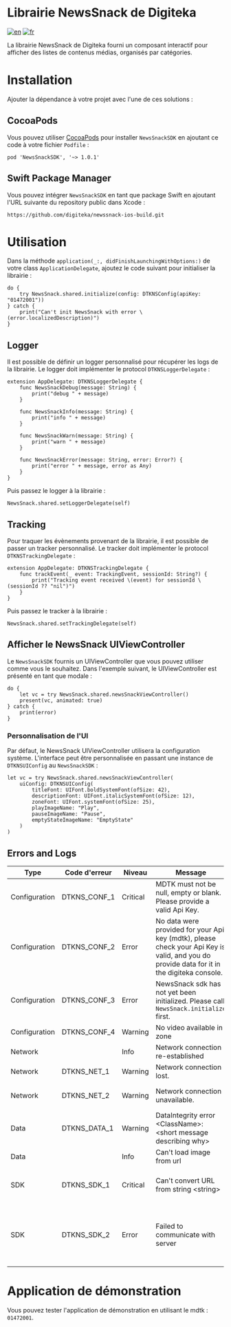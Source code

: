 # Librairie NewsSnack de Digiteka

[![en](https://img.shields.io/badge/lang-en-red.svg)](ReadMe.md)
[![fr](https://img.shields.io/badge/lang-fr-blue.svg)](ReadMe.fr.md)

La librairie NewsSnack de Digiteka fourni un composant interactif pour afficher des listes de contenus médias, organisés par catégories.

# Installation

Ajouter la dépendance à votre projet avec l'une de ces solutions :

## CocoaPods

Vous pouvez utiliser [CocoaPods](https://cocoapods.org/) pour installer `NewsSnackSDK` en ajoutant ce code à votre fichier `Podfile` :

`pod 'NewsSnackSDK', '~> 1.0.1'`

## Swift Package Manager

Vous pouvez intégrer `NewsSnackSDK` en tant que package Swift en ajoutant l'URL suivante du repository public dans Xcode :

`https://github.com/digiteka/newssnack-ios-build.git`

# Utilisation

Dans la méthode `application(_:, didFinishLaunchingWithOptions:)` de votre class `ApplicationDelegate`, ajoutez le code suivant pour initialiser la librairie :

	do {
		try NewsSnack.shared.initialize(config: DTKNSConfig(apiKey: "01472001"))
	} catch {
		print("Can't init NewsSnack with error \(error.localizedDescription)")
	}

## Logger

Il est possible de définir un logger personnalisé pour récupérer les logs de la librairie. Le logger doit implémenter le protocol `DTKNSLoggerDelegate` :

	extension AppDelegate: DTKNSLoggerDelegate {
		func NewsSnackDebug(message: String) {
			print("debug " + message)
		}
		
		func NewsSnackInfo(message: String) {
			print("info " + message)
		}
		
		func NewsSnackWarn(message: String) {
			print("warn " + message)
		}
		
		func NewsSnackError(message: String, error: Error?) {
			print("error " + message, error as Any)
		}
	}

Puis passez le logger à la librairie :

	NewsSnack.shared.setLoggerDelegate(self)

## Tracking

Pour traquer les évènements provenant de la librairie, il est possible de passer un tracker personnalisé. Le tracker doit implémenter le protocol `DTKNSTrackingDelegate` :

	extension AppDelegate: DTKNSTrackingDelegate {
    	func trackEvent(_ event: TrackingEvent, sessionId: String?) {
        	print("Tracking event received \(event) for sessionId \(sessionId ?? "nil")")
    	}
	}

Puis passez le tracker à la librairie :

	NewsSnack.shared.setTrackingDelegate(self)

## Afficher le NewsSnack UIViewController

Le `NewsSnackSDK` fournis un UIViewController que vous pouvez utiliser comme vous le souhaitez.
Dans l'exemple suivant, le UIViewController est présenté en tant que modale :

	do {
		let vc = try NewsSnack.shared.newsSnackViewController()
		present(vc, animated: true)
	} catch {
		print(error)
	}

### Personnalisation de l'UI

Par défaut, le NewsSnack UIViewController utilisera la configuration système.
L'interface peut être personnalisée en passant une instance de `DTKNSUIConfig` au `NewsSnackSDK` :

	let vc = try NewsSnack.shared.newsSnackViewController(
        uiConfig: DTKNSUIConfig(
            titleFont: UIFont.boldSystemFont(ofSize: 42),
            descriptionFont: UIFont.italicSystemFont(ofSize: 12),
            zoneFont: UIFont.systemFont(ofSize: 25),
            playImageName: "Play",
            pauseImageName: "Pause",
            emptyStateImageName: "EmptyState"
        )
    )

## Errors and Logs

| Type          | Code d'erreur | Niveau   | Message                                                                                                                                    | Cause                                                                                                                                             |
|---------------|---------------|----------|--------------------------------------------------------------------------------------------------------------------------------------------|---------------------------------------------------------------------------------------------------------------------------------------------------|
| Configuration | DTKNS_CONF_1  | Critical | MDTK must not be null, empty or blank. Please provide a valid Api Key.                                                                     | mdtk nul ou vide                                                                                                                                  |  
| Configuration | DTKNS_CONF_2  | Error    | No data were provided for your Api key (mdtk), please check your Api Key is valid, and you do provide data for it in the digiteka console. | Le tableau data est vide ou aucune zone ne contient de vidéo                                                                                      |  
| Configuration | DTKNS_CONF_3  | Error    | NewsSnack sdk has not yet been initialized. Please call `NewsSnack.initialize` first.                                                      | NewSnack.shared.initialize ou NewsSnack.initialize n'ont pas encore été appelé                                                                    |  
| Configuration | DTKNS_CONF_4  | Warning  | No video available in zone                                                                                                                 | Aucune vidéo disponible dans la zone                                                                                                              |  
| Network       |               | Info     | Network connection re-established                                                                                                          | La connexion au réseau a été \(r\)établie                                                                                                         |  
| Network       | DTKNS_NET_1   | Warning  | Network connection lost.                                                                                                                   | La connexion au réseau a été perdue                                                                                                               |  
| Network       | DTKNS_NET_2   | Warning  | Network connection unavailable.                                                                                                            | La connexion au réseau est indisponible lors d'une requête réseau                                                                                 |  
| Data          | DTKNS_DATA_1  | Warning  | DataIntegrity error \<ClassName>: \<short message describing why>                                                                          | L'une des données requises du modèle envoyé par le serveur est invalide.                                                                          |  
| Data          |               | Info     | Can't load image from url <url>                                                                                                            | L'image placeholder n'a pas pu être chargée                                                                                                       |
| SDK           | DTKNS_SDK_1   | Critical | Can't convert URL from string \<string\>                                                                                                   | La conversion de l'url string en URL remonte une erreur. Veuillez contacter le support si cela arrive                                             |
| SDK           | DTKNS_SDK_2   | Error    | Failed to communicate with server                                                                                                          | La réponse du serveur était invalide, ou la connexion au serveur à échouée (p.e. timeout). Veuillez contacter le support si le problème persiste. |

# Application de démonstration

Vous pouvez tester l'application de démonstration en utilisant le mdtk : `01472001`.
